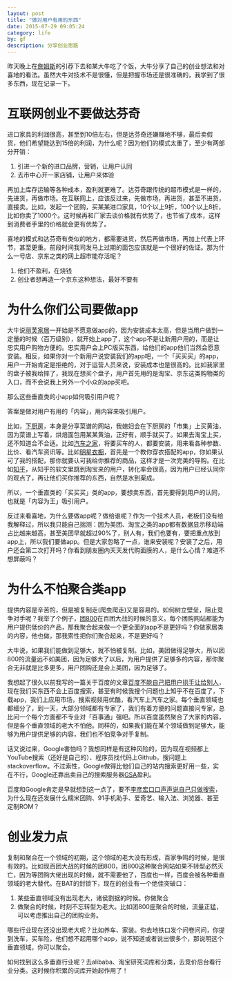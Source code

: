 ```yaml
---
layout: post
title: "做对用户有用的东西"
date: 2015-07-29 09:05:24
category: life
by: gf
description: 分享创业思路
---
```

昨天晚上在[詹姆斯](http://www.ppcren.com/)的引荐下去和某大牛吃了个饭，大牛分享了自己的创业想法和对喜地的看法。虽然大牛对技术不是很懂，但是把握市场还是很准确的，我学到了很多东西，现在记录一下。

# 互联网创业不要做达芬奇

进口家具的利润很高，甚至到10倍左右，但是达芬奇还嫌赚地不够，最后卖假货，他们希望能达到15倍的利润，为什么呢？因为他们的模式太重了，至少有两部分开销：

1. 引进一个新的进口品牌，营销，让用户认同
2. 去市中心开一家店铺，让用户来体验

再加上库存运输等各种成本，盈利就更难了。达芬奇跟传统的超市模式是一样的，先进货，再做市场。在互联网上，应该反过来，先做市场，再进货，甚至不进货，直接卖。比如，发起一个团购，买某某进口家具，10个以上9折，100个以上8折，比如你卖了1000个。这时候再和厂家去谈价格就有优势了，也节省了成本，这样到消费者手里的价格就会更有优势了。

喜地的模式和达芬奇有类似的地方，都需要进货，然后再做市场，再加上代表上环节，甚至更重。前段时间我司发马上过期的面包应该就是一个很好的佐证。那为什么一号店、京东之类的网上超市能存活呢？

1. 他们不盈利，在烧钱
2. 创业者想再造一个京东这种想法，最好不要有

# 为什么你们公司要做app

大牛说[丽芙家居](http://www.lifevc.com/)一开始是不愿意做app的，因为安装成本太高，但是当用户做到一定量的时候（百万级别），就开始上app了，这个app不是让新用户用的，而是让忠实用户购物方便的。忠实用户会上PC版买东西，给他们的app他们当然会愿意安装。相反，如果你对一个新用户说安装我们的app吧，一个「买买买」的app，用户一开始肯定是拒绝的，对于运营人员来说，安装成本也是很高的。比如我家里的盘子被我给摔了，我现在想买个盘子，用户首先用的是淘宝、京东这类购物类的入口，而不会说我上另外一个小众的app买吧。

那么这些垂直类的小app如何吸引用户呢？

答案是做对用户有用的「内容」，用内容来吸引用户。

比如，[下厨房](http://www.xiachufang.com/)，本身是分享菜谱的网站，我媳妇会在下厨房的「市集」上买黄油，因为菜谱上写着，烘焙面包用某某黄油，正好有，顺手就买了。如果去淘宝上买，还不知道合不合适。比如[汽车之家](http://www.autohome.com.cn/)，将要买车的人，都要安装，用来看各种参数、比价、看汽车资讯等。比如[明星衣橱](http://www.hichao.com/)，首先是一个教你穿衣搭配的app，你如果认可了我的搭配，那你就要认可我给你推荐的商品，这样才是一次完美的导购。在比如[知乎](http://www.zhihu.com/)，从知乎的软文里跳到淘宝来的用户，转化率会很高，因为用户已经认同你的观点了，再让他们买你推荐的东西，自然是水到渠成。

所以，一个垂直类的「买买买」类的app，要想卖东西，首先要得到用户的认同，也就是「内容为王」吸引用户。

反过来看喜地，为什么要做app呢？做给谁呢？作为一个技术人员，老板们没有给我解释过，所以我只能自己揣测：因为美团、淘宝之类的app都有数据显示移动端占比越来越高，甚至美团早就超过90%了，别人有，我们也要有，要把重点放到app上，所以我们要做app。但是大家忽略了一点，谁来安装呢？安装了之后，用户还会第二次打开吗？你看到朋友圈内天天发代购面膜的人，是什么心情？难道不想屏蔽吗？

# 为什么不怕聚合类app

提供内容是辛苦的，但是被复制走(爬虫爬走)又是容易的。如何树立壁垒，阻止竞争对手呢？我举了个例子，[团800](http://www.tuan800.com)在百团大战的时候的意义。每个团购网站都能为用户提供低价的产品，那我聚合起来做一个更全面的app不是更好吗？你做家居类的内容，他也做，那我索性把你们聚合起来，不是更好吗？

大牛说，如果我们能做到足够大，就不怕被复制。比如，美团做得足够大，所以团800的流量远不如美团，因为足够大了以后，为用户提供了足够多的内容，那你聚合无非就是比多更多，用户团购还是会上美团，因为足够了。

我想起了很久以前我写的一篇关于百度的文章[百度不能自己把用户拱手让给别人](http://www.gfzj.us/tech/89.html)，现在我们买东西不会上百度搜索，甚至有时候我搜个问题也上知乎不在百度了，下载app，我们上应用市场，搜索视频用优酷，看汽车上汽车之家。每个垂直领域也都细分了，到一天，大部分领域都有专家了，我们有着方便的问题直接问专家，总比问一个每个方面都不专业对「百事通」强吧。所以百度虽然聚合了大家的内容，但是各个垂直领域的老大不怕他。同样的，如果我们能在某个领域做到足够大，能够为用户提供足够的内容，我们也不怕竞争对手复制。

话又说过来，Google害怕吗？我想同样是有这种风险的，因为现在视频都上YouTube搜索（还好是自己的）、程序员找代码上Github，搜问题上stackoverflow。不过索性，Google做得比他们自己的站内搜索更好用一些，实在不行，Google还靠出卖自己的搜索服务器[GSA](https://www.google.com/work/search/products/gsa.html)盈利。

百度和Google肯定是早就想到这一点了，要不[李彦宏口口声声说自己只做搜索](http://money.163.com/12/0326/15/7THHPJ6F00253B0H_all.html)，为什么现在还发展什么糯米团购、91手机助手、爱奇艺、输入法、浏览器、甚至定制ROM？


# 创业发力点

复制和聚合在一个领域的初期，这个领域的老大没有形成，百家争鸣的时候，是很有效的。比如现百团大战的时候的团800，团800这种聚合网站如果不转型必然灭亡，因为等团购大佬出现的时候，就不需要他了，百度也一样，百度会被各种垂直领域的老大替代。在BAT的封锁下，现在的创业有一个绝佳突破口：

1. 某些垂直领域没有出现老大，诸侯割据的时候。你做聚合
2. 做聚合的时候，时刻不忘转型为老大。比如团800座聚合的时候，流量正猛，可以考虑推出自己的团购业务。

哪些行业现在还没出现老大呢？比如养车、家装。你去地铁口发个问卷问问，你提到洗车，买车险，他们想不起用哪个app，说不知道或者说出很多个，那说明这个垂直领域，你可以聚合。

如何找到这么多垂直行业呢？去alibaba、淘宝研究词库和分类，去竞价后台看行业分类。这时候你积累的词库开始起作用了！


